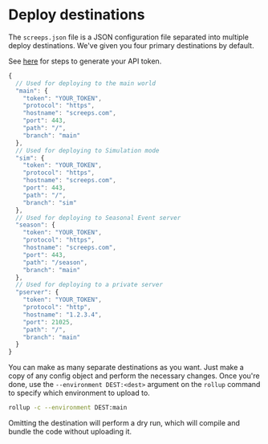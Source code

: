# Deploy destinations

The `screeps.json` file is a JSON configuration file separated into multiple deploy destinations. We've given you four
primary destinations by default.

See [here](/docs/getting-started/authenticating.md) for steps to generate your API token.

```javascript
{
  // Used for deploying to the main world
  "main": {
    "token": "YOUR_TOKEN",
    "protocol": "https",
    "hostname": "screeps.com",
    "port": 443,
    "path": "/",
    "branch": "main"
  },
  // Used for deploying to Simulation mode
  "sim": {
    "token": "YOUR_TOKEN",
    "protocol": "https",
    "hostname": "screeps.com",
    "port": 443,
    "path": "/",
    "branch": "sim"
  },
  // Used for deploying to Seasonal Event server
  "season": {
    "token": "YOUR_TOKEN",
    "protocol": "https",
    "hostname": "screeps.com",
    "port": 443,
    "path": "/season",
    "branch": "main"
  },
  // Used for deploying to a private server
  "pserver": {
    "token": "YOUR_TOKEN",
    "protocol": "http",
    "hostname": "1.2.3.4",
    "port": 21025,
    "path": "/",
    "branch": "main"
  }
}
```

You can make as many separate destinations as you want. Just make a copy of any config object and perform the necessary
changes. Once you're done, use the `--environment DEST:<dest>` argument on the `rollup` command to specify which
environment to upload to.

```bash
rollup -c --environment DEST:main
```

Omitting the destination will perform a dry run, which will compile and bundle the code without uploading it.
